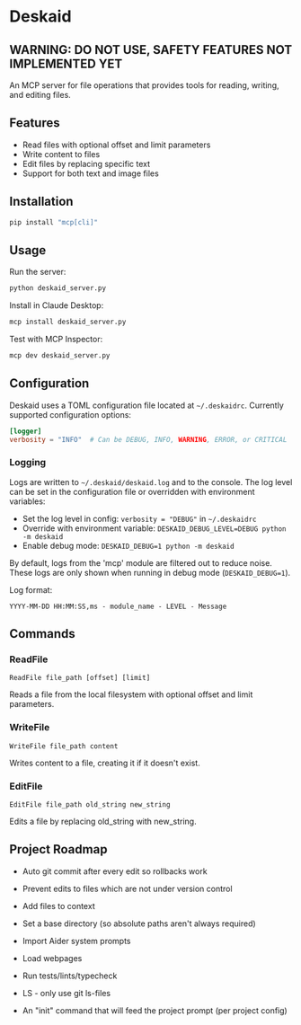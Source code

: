 # Deskaid

## WARNING: DO NOT USE, SAFETY FEATURES NOT IMPLEMENTED YET

An MCP server for file operations that provides tools for reading, writing, and editing files.

## Features

- Read files with optional offset and limit parameters
- Write content to files
- Edit files by replacing specific text
- Support for both text and image files

## Installation

```bash
pip install "mcp[cli]"
```

## Usage

Run the server:

```bash
python deskaid_server.py
```

Install in Claude Desktop:

```bash
mcp install deskaid_server.py
```

Test with MCP Inspector:

```bash
mcp dev deskaid_server.py
```

## Configuration

Deskaid uses a TOML configuration file located at `~/.deskaidrc`. Currently supported configuration options:

```toml
[logger]
verbosity = "INFO"  # Can be DEBUG, INFO, WARNING, ERROR, or CRITICAL
```

### Logging

Logs are written to `~/.deskaid/deskaid.log` and to the console. The log level can be set in the configuration file or overridden with environment variables:

- Set the log level in config: `verbosity = "DEBUG"` in `~/.deskaidrc`
- Override with environment variable: `DESKAID_DEBUG_LEVEL=DEBUG python -m deskaid`
- Enable debug mode: `DESKAID_DEBUG=1 python -m deskaid`

By default, logs from the 'mcp' module are filtered out to reduce noise. These logs are only shown when running in debug mode (`DESKAID_DEBUG=1`).

Log format:
```
YYYY-MM-DD HH:MM:SS,ms - module_name - LEVEL - Message
```

## Commands

### ReadFile

```
ReadFile file_path [offset] [limit]
```

Reads a file from the local filesystem with optional offset and limit parameters.

### WriteFile

```
WriteFile file_path content
```

Writes content to a file, creating it if it doesn't exist.

### EditFile

```
EditFile file_path old_string new_string
```

Edits a file by replacing old_string with new_string.

## Project Roadmap

- Auto git commit after every edit so rollbacks work
- Prevent edits to files which are not under version control
- Add files to context
- Set a base directory (so absolute paths aren't always required)
- Import Aider system prompts
- Load webpages
- Run tests/lints/typecheck

- LS - only use git ls-files
- An "init" command that will feed the project prompt (per project config)

